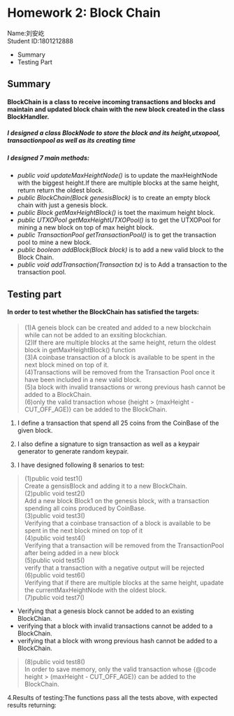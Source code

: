 


# Homework 2: Block Chain


Name:刘安屹  <br>
Student ID:1801212888



  - Summary
  - Testing Part

## Summary
#### BlockChain is a class to receive incoming transactions and blocks and maintain and updated block chain with the new block created in the class BlockHandler.
##### I designed a class BlockNode to store the block and its height,utxopool, transactionpool as well as its creating time
##### I designed 7 main methods:
- *public void updateMaxHeightNode()*  is to update the maxHeightNode with the biggest height.If there are multiple blocks at the same height, return return the oldest block.
- *public BlockChain(Block genesisBlock)*  is to create an empty block chain with just a genesis block.
- *public Block getMaxHeightBlock()*  is toet the maximum height block.
- *public UTXOPool getMaxHeightUTXOPool()*  is to get the UTXOPool for mining a new block on top of max height block.
- *public TransactionPool getTransactionPool()*  is to get the transaction pool to mine a new block.
- *public boolean addBlock(Block block)*  is to add a new valid block to the Block Chain.
- *public void addTransaction(Transaction tx)*  is to Add a transaction to the transaction pool.




## Testing part

#### In order to test whether the BlockChain has satisfied the targets:
>(1)A geneis block can be created and added to a new blockchain while can not be added to an exsiting blockchian.<br>
>(2)If there are multiple blocks at the same height, return the oldest block in getMaxHeightBlock() function <br>
>(3)A coinbase transaction of a block is available to be spent in the next block mined on top of it. <br>
>(4)Transactions will be removed from the Transaction Pool once it have been included in a new valid block. <br>
>(5)a block with invalid transactions or wrong previous hash cannot be added to a BlockChain. <br>
>(6)only the valid transaction whose {height > (maxHeight - CUT_OFF_AGE)} can be added to the BlockChain.

1. I define a transaction that spend all 25 coins from the CoinBase of the given block. <br>
2. I also define a signature to sign transaction as well as a keypair generator to generate random keypair.<br>

3. I have designed following 8 senarios to test:
>(1)public void test1()  <br>
   Create a gensisBlock and adding it to a new BlockChain.  <br>
>(2)public void test2()  <br>
   Add a new block Block1 on the genesis block, with a transaction spending all coins produced by CoinBase.<br> 
>(3)public void test3()  <br>
   Verifying that  a coinbase transaction of a block is available to be spent in the next block mined on top of it   <br>
>(4)public void test4()  <br>
   Verifying that a transaction will be removed from the TransactionPool after being added in a new block <br>
>(5)public void test5() <br>
   verify that a transaction with a negative output will be rejected  <br>
>(6)public void test6() <br>
   Verifying that if there are multiple blocks at the same height, upadate the currentMaxHeightNode with the oldest block. <br>
>(7)public void test7() <br>
  * Verifying that a genesis block cannot be added to an existing BlockChian. <br>
  * verifying that a block with invalid transactions cannot be added to a BlockChain. <br>
  * verifying that a block with wrong previous hash cannot be added to a BlockChain. <br>
  
>(8)public void test8() <br>
   In order to save memory, only the valid transaction whose {@code height > (maxHeight - CUT_OFF_AGE)} can be added to the BlockChain.
   

4.Results of testing:The functions pass all the tests above, with expected results returning:
![]()
